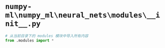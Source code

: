 # `numpy-ml\numpy_ml\neural_nets\modules\__init__.py`

```py
# 从当前目录下的 modules 模块中导入所有内容
from .modules import *
```